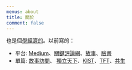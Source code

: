 ```yaml
---
menus: about
title: 關於
comment: false
---
```


也是個[學經濟的](https://github.com/TsaiLintung?tab=repositories)。以前寫的：
- 平台: [Medium](https://tsailintung.medium.com/)、[關鍵評論網](https://www.thenewslens.com/author/tsaidondon)、[故事](https://storystudio.tw/member/tsaidondon/articles)、[臉書](https://www.facebook.com/candleinthecave)
- 單篇: [故事訪問](https://storystudio.tw/article/sobooks/people-x-sobooks-tsai-lin-tung)、
[獨立天下](https://opinion.cw.com.tw/blog/profile/52/article/9370)、[KIST](https://www.chengzhiedu.org/blog/kistnewsletter1-kistsmplus-dual-purpose/)、[TFT](https://www.teach4taiwan.org/%E8%B5%B0%E9%80%B2%E7%A4%BE%E5%8D%80%E3%80%8C%E8%A6%8B%E6%A8%B9%E5%8F%88%E8%A6%8B%E6%9E%97%E3%80%8D-%E7%A4%BE%E5%8D%80%E7%87%9F%E9%80%A0%E6%A0%A1%E5%8F%8B%E7%A4%BE%E7%BE%A4%E7%9A%84/)、[共生](https://isbn.ncl.edu.tw/NEW_ISBNNet/main_DisplayRecord_Popup.php?&Pact=view&Pkey=1110122*0110&KeepThis=true&TB_iframe=true&width=780&height=480)



